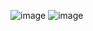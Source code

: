 ![image](https://github.com/harshita-lakhchaura/Codeforces_Practice/assets/96336647/64e7f63a-20af-451b-9437-0777d035e14f)
![image](https://github.com/harshita-lakhchaura/Codeforces_Practice/assets/96336647/268834f4-8ad2-4ec1-81d4-d53e05280570)
